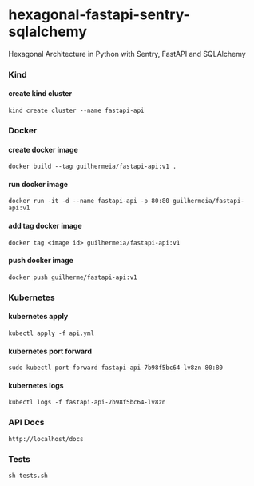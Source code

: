 # hexagonal-fastapi-sentry-sqlalchemy

Hexagonal Architecture in Python with Sentry, FastAPI and SQLAlchemy

### Kind
#### create kind cluster
```
kind create cluster --name fastapi-api
```

### Docker
#### create docker image
```
docker build --tag guilhermeia/fastapi-api:v1 .
```

#### run docker image
```
docker run -it -d --name fastapi-api -p 80:80 guilhermeia/fastapi-api:v1
```

#### add tag docker image
```
docker tag <image id> guilhermeia/fastapi-api:v1
```

#### push docker image
```
docker push guilherme/fastapi-api:v1
```

### Kubernetes

#### kubernetes apply
```
kubectl apply -f api.yml
```

#### kubernetes port forward
```
sudo kubectl port-forward fastapi-api-7b98f5bc64-lv8zn 80:80
```

#### kubernetes logs
```
kubectl logs -f fastapi-api-7b98f5bc64-lv8zn
```

### API Docs
```
http://localhost/docs
```

### Tests
```
sh tests.sh
```